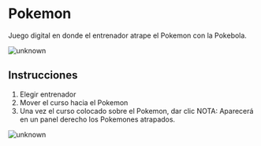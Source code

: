 # Pokemon


Juego digital en donde el entrenador atrape el Pokemon con la Pokebola.

![unknown](https://user-images.githubusercontent.com/68141841/123024265-6522b900-d39e-11eb-953c-3b717bfcaa83.png)


## Instrucciones

1. Elegir entrenador
2. Mover el curso hacia el Pokemon
3. Una vez el curso colocado sobre el Pokemon, dar clic
NOTA: Aparecerá en un panel derecho los Pokemones atrapados.

![unknown](https://user-images.githubusercontent.com/68141841/123024199-4de3cb80-d39e-11eb-9139-7f861c282ae7.png)

